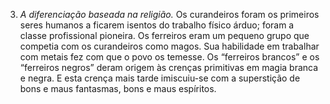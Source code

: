 ﻿3. *A diferenciação baseada na religião.* Os curandeiros foram os primeiros seres humanos a ficarem isentos do trabalho físico árduo; foram a classe profissional pioneira. Os ferreiros eram um pequeno grupo que competia com os curandeiros como magos. Sua habilidade em trabalhar com metais fez com que o povo os temesse. Os “ferreiros brancos” e os “ferreiros negros” deram origem às crenças primitivas em magia branca e negra. E esta crença mais tarde imiscuiu-se com a superstição de bons e maus fantasmas, bons e maus espíritos.